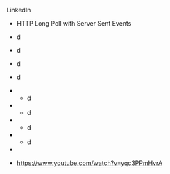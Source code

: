 LinkedIn

- HTTP Long Poll with Server Sent Events
- d
- d
- d
- d
- - d
- - d
- - d
- - d
- 





- https://www.youtube.com/watch?v=yqc3PPmHvrA